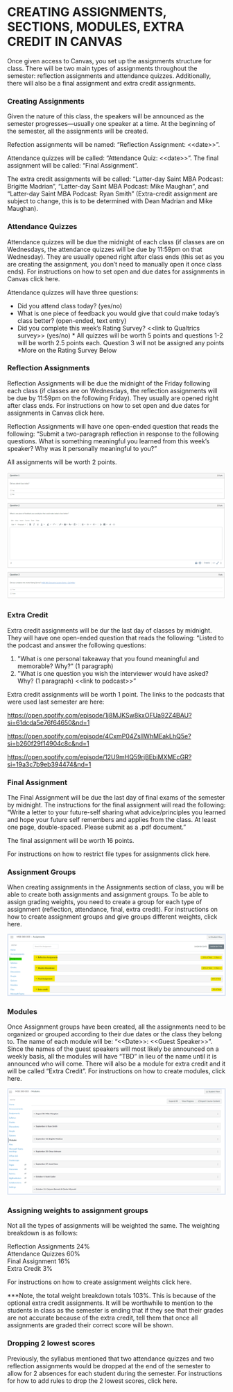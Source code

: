 # CREATING ASSIGNMENTS, SECTIONS, MODULES, EXTRA CREDIT IN CANVAS

Once given access to Canvas, you set up the assignments structure for class. There will be two main types of assignments throughout the semester: reflection assignments and attendance quizzes. Additionally, there will also be a final assignment and extra credit assignments. 

### Creating Assignments

Given the nature of this class, the speakers will be announced as the semester progresses—usually one speaker at a time. At the beginning of the semester, all the assignments will be created. 

Refection assignments will be named: “Reflection Assignment: <\<date>>”. 

Attendance quizzes will be called: “Attendance Quiz: <\<date>>”.  The final assignment will be called: “Final Assignment”.

 The extra credit assignments will be called: “Latter-day Saint MBA Podcast: Brigitte Madrian”, “Latter-day Saint MBA Podcast: Mike Maughan”, and “Latter-day Saint MBA Podcast: Ryan Smith” (Extra-credit assignment are subject to change, this is to be determined with Dean Madrian and Mike Maughan).

### Attendance Quizzes

Attendance quizzes will be due the midnight of each class (if classes are on Wednesdays, the attendance quizzes will be due by 11:59pm on that Wednesday). They are usually opened right after class ends (this set as you are creating the assignment, you don’t need to manually open it once class ends). For instructions on how to set open and due dates for assignments in Canvas click here. 

Attendance quizzes will have three questions:

-	Did you attend class today? (yes/no)
-	What is one piece of feedback you would give that could make today’s class better? (open-ended, text entry)
-	Did you complete this week’s Rating Survey? <\<link to Qualtrics survey>> (yes/no) *
All quizzes will be worth 5 points and questions 1-2 will be worth 2.5 points each. Question 3 will not be assigned any points *More on the Rating Survey Below

### Reflection Assignments

Reflection Assignments will be due the midnight of the Friday following each class (if classes are on Wednesdays, the reflection assignments will be due by 11:59pm on the following Friday). They usually are opened right after class ends. For instructions on how to set open and due dates for assignments in Canvas click here. 

Reflection Assignments will have one open-ended question that reads the following: “Submit a two-paragraph reflection in response to the following questions. What is something meaningful you learned from this week’s speaker? Why was it personally meaningful to you?”

All assignments will be worth 2 points.

![Attendance Quizzes](img/Canvas1.png)

### Extra Credit

Extra credit assignments will be dur the last day of classes by midnight. They will have one open-ended question that reads the following: “Listed to the podcast and answer the following questions:

1. "What is one personal takeaway that you found meaningful and memorable? Why?" (1 paragraph)
2. "What is one question you wish the interviewer would have asked? Why? (1 paragraph) <\<link to podcast>>”

Extra credit assignments will be worth 1 point. The links to the podcasts that were used last semester are here:

https://open.spotify.com/episode/1j8MJKSw8kxOFUa92Z4BAU?si=61dcda5e76f64650&nd=1

https://open.spotify.com/episode/4CxmP04ZsIIWhMEakLhQ5e?si=b260f29f14904c8c&nd=1

https://open.spotify.com/episode/12U9mHQ59rjBEbiMXMEcGR?si=19a3c7b9eb394474&nd=1

### Final Assignment

The Final Assignment will be due the last day of final exams of the semester by midnight. The instructions for the final assignment will read the following: “Write a letter to your future-self sharing what advice/principles you learned and hope your future self remembers and applies from the class. At least one page, double-spaced. Please submit as a .pdf document.”

The final assignment will be worth 16 points.

For instructions on how to restrict file types for assignments click here. 

### Assignment Groups

When creating assignments in the Assignments section of class, you will be able to create both assignments and assignment groups. To be able to assign grading weights, you need to create a group for each type of assignment (reflection, attendance, final, extra credit). For instructions on how to create assignment groups and give groups different weights, click here.

![Groups](img/groups.png)

### Modules

Once Assignment groups have been created, all the assignments need to be organized or grouped according to their due dates or the class they belong to. The name of each module will be: “<\<Date>>: <\<Guest Speaker>>”. Since the names of the guest speakers will most likely be announced on a weekly basis, all the modules will have “TBD” in lieu of the name until it is announced who will come. There will also be a module for extra credit and it will be called “Extra Credit”. For instructions on how to create modules, click here.

![Modules](img/modules.png)

### Assigning weights to assignment groups

Not all the types of assignments will be weighted the same. The weighting breakdown is as follows:

Reflection Assignments	24%<br>
Attendance Quizzes		60%<br>
Final Assignment		16%<br>
Extra Credit			3%

For instructions on how to create assignment weights click here.

***Note, the total weight breakdown totals 103%. This is because of the optional extra credit assignments. It will be worthwhile to mention to the students in class as the semester is ending that if they see that their grades are not accurate because of the extra credit, tell them that once all assignments are graded their correct score will be shown. 

### Dropping 2 lowest scores

Previously, the syllabus mentioned that two attendance quizzes and two reflection assignments would be dropped at the end of the semester to allow for 2 absences for each student during the semester. For instructions for how to add rules to drop the 2 lowest scores, click here. 